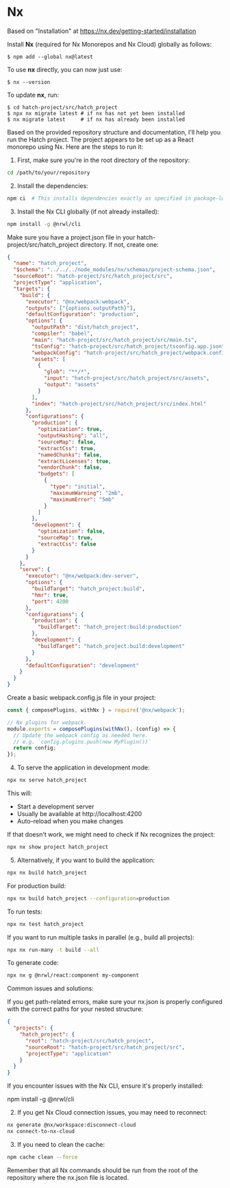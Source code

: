 # Nx

Based on "Installation" at https://nx.dev/getting-started/installation

Install **Nx** (required for Nx Monorepos and Nx Cloud) globally as follows:

```
$ npm add --global nx@latest
```

To use **nx** directly, you can now just use:

```
$ nx --version
```

To update **nx**, run:

```
$ cd hatch-project/src/hatch_project
$ npx nx migrate latest # if nx has not yet been installed
$ nx migrate latest     # if nx has already been installed
```

Based on the provided repository structure and documentation, I'll help you run the Hatch project. The project appears to be set up as a React monorepo using Nx. Here are the steps to run it:


1. First, make sure you're in the root directory of the repository:
```bash
cd /path/to/your/repository
```

2. Install the dependencies:
```bash
npm ci  # This installs dependencies exactly as specified in package-lock.json
```

3. Install the Nx CLI globally (if not already installed):
```bash
npm install -g @nrwl/cli
```

Make sure you have a project.json file in your hatch-project/src/hatch_project directory. If not, create one:

```json
{
  "name": "hatch_project",
  "$schema": "../../../node_modules/nx/schemas/project-schema.json",
  "sourceRoot": "hatch-project/src/hatch_project/src",
  "projectType": "application",
  "targets": {
    "build": {
      "executor": "@nx/webpack:webpack",
      "outputs": ["{options.outputPath}"],
      "defaultConfiguration": "production",
      "options": {
        "outputPath": "dist/hatch_project",
        "compiler": "babel",
        "main": "hatch-project/src/hatch_project/src/main.ts",
        "tsConfig": "hatch-project/src/hatch_project/tsconfig.app.json",
        "webpackConfig": "hatch-project/src/hatch_project/webpack.config.js",
        "assets": [
          {
            "glob": "**/*",
            "input": "hatch-project/src/hatch_project/src/assets",
            "output": "assets"
          }
        ],
        "index": "hatch-project/src/hatch_project/src/index.html"
      },
      "configurations": {
        "production": {
          "optimization": true,
          "outputHashing": "all",
          "sourceMap": false,
          "extractCss": true,
          "namedChunks": false,
          "extractLicenses": true,
          "vendorChunk": false,
          "budgets": [
            {
              "type": "initial",
              "maximumWarning": "2mb",
              "maximumError": "5mb"
            }
          ]
        },
        "development": {
          "optimization": false,
          "sourceMap": true,
          "extractCss": false
        }
      }
    },
    "serve": {
      "executor": "@nx/webpack:dev-server",
      "options": {
        "buildTarget": "hatch_project:build",
        "hmr": true,
        "port": 4200
      },
      "configurations": {
        "production": {
          "buildTarget": "hatch_project:build:production"
        },
        "development": {
          "buildTarget": "hatch_project:build:development"
        }
      },
      "defaultConfiguration": "development"
    }
  }
}
```

Create a basic webpack.config.js file in your project:

```javascript
const { composePlugins, withNx } = require('@nx/webpack');

// Nx plugins for webpack.
module.exports = composePlugins(withNx(), (config) => {
  // Update the webpack config as needed here.
  // e.g. `config.plugins.push(new MyPlugin())`
  return config;
});
```

4. To serve the application in development mode:
```bash
npx nx serve hatch_project
```

This will:
- Start a development server
- Usually be available at http://localhost:4200
- Auto-reload when you make changes

If that doesn't work, we might need to check if Nx recognizes the project:

```bash
npx nx show project hatch_project
```

5. Alternatively, if you want to build the application:
```bash
npx nx build hatch_project
```

For production build:
```bash
npx nx build hatch_project --configuration=production
```

To run tests:
```bash
npx nx test hatch_project
```

If you want to run multiple tasks in parallel (e.g., build all projects):
```bash
npx nx run-many -t build --all
```

To generate code:
```bash
npx nx g @nrwl/react:component my-component
```

Common issues and solutions:

If you get path-related errors, make sure your nx.json is properly configured with the correct paths for your nested structure:

```json
{
  "projects": {
    "hatch_project": {
      "root": "hatch-project/src/hatch_project",
      "sourceRoot": "hatch-project/src/hatch_project/src",
      "projectType": "application"
    }
  }
}
```

If you encounter issues with the Nx CLI, ensure it's properly installed:

npm install -g @nrwl/cli

2. If you get Nx Cloud connection issues, you may need to reconnect:

```bash
nx generate @nx/workspace:disconnect-cloud
nx connect-to-nx-cloud
```

3. If you need to clean the cache:

```bash
npm cache clean --force
```

Remember that all Nx commands should be run from the root of the repository where the nx.json file is located.